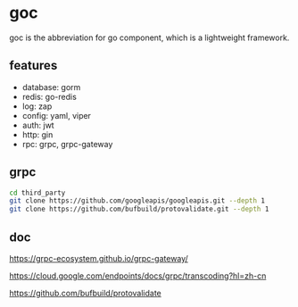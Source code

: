 # goc

goc is the abbreviation for go component, which is a lightweight framework.

## features

* database: gorm
* redis: go-redis
* log: zap
* config: yaml, viper
* auth: jwt
* http: gin
* rpc: grpc, grpc-gateway


## grpc

```bash
cd third_party
git clone https://github.com/googleapis/googleapis.git --depth 1
git clone https://github.com/bufbuild/protovalidate.git --depth 1
```

## doc

https://grpc-ecosystem.github.io/grpc-gateway/

https://cloud.google.com/endpoints/docs/grpc/transcoding?hl=zh-cn

https://github.com/bufbuild/protovalidate
